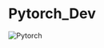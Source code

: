 # Pytorch_Dev

![Pytorch](https://engineering.fb.com/2018/10/02/ai-research/facebook-accelerates-ai-development-with-new-partners-and-production-capabilities-for-pytorch-1-0/)
